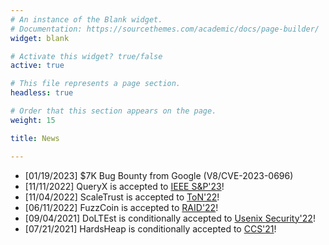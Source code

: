 ```yaml
---
# An instance of the Blank widget.
# Documentation: https://sourcethemes.com/academic/docs/page-builder/
widget: blank

# Activate this widget? true/false
active: true

# This file represents a page section.
headless: true

# Order that this section appears on the page.
weight: 15

title: News

---
```

* [01/19/2023] $7K Bug Bounty from Google (V8/CVE-2023-0696)
* [11/11/2022] QueryX is accepted to [IEEE
    S&P'23](https://www.ieee-security.org/TC/SP2023/index.html)!
* [11/04/2022] ScaleTrust is accepted to [ToN'22](https://ieeexplore.ieee.org/xpl/RecentIssue.jsp?punumber=90)!
* [06/11/2022] FuzzCoin is accepted to [RAID'22](https://raid2022.cs.ucy.ac.cy/index.html)!
* [09/04/2021] DoLTEst is conditionally accepted to [Usenix Security'22](https://www.usenix.org/conference/usenixsecurity22)!
* [07/21/2021] HardsHeap is conditionally accepted to [CCS'21](https://www.sigsac.org/ccs/CCS2021/)!
